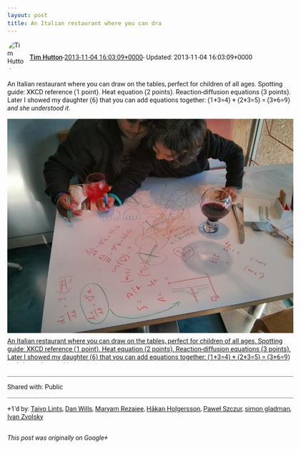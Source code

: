 ```yaml
---
layout: post
title: An Italian restaurant where you can dra
---
```


<html><head><meta charset="utf-8"><title>An Italian restaurant where you can draw on the tables, perfect for children ...</title><style>body {font: 11pt Roboto, Arial, sans-serif; max-width: 640px; margin: 24px;}.author-photo {border-radius: 50%; margin-right: 10px; width: 40px;}.author {font-weight: 500;}.main-content {margin: 15px 0 15px;}.post-title {font-weight: bold;}.location {display: block; margin-top: 15px;}.location img {float: left; margin-right: 5px; width: 20px;}.media-link {display: inline-block; max-width: 100%; vertical-align: top;}.media-link p {margin-top: 5px; max-height: 4em; overflow: scroll;}.media {max-height: 100vh; max-width: 100%;}.video-placeholder {background: black; display: flex; height: 300px; max-width: 100%; width: 640px;}.play-icon {border-bottom: 30px solid transparent; border-left: 50px solid white; border-top: 30px solid transparent; color: white; margin: auto;}.album {max-height: 800px; overflow: scroll; width: calc(100vw - 48px);}.album .media-link {margin-right: 5px; max-width: 250px;}.album .media {max-height: 250px;}.link-embed {border-top: 1px solid lightgrey; display: block; margin-top: 20px;}.link-embed img {max-width: 100%;}.inline-link-embed {display: block;}.inline-link-embed img {vertical-align: middle;}.link-title {display: inline-block; font-size: medium; font-weight: 300; padding-left: 1em;}.reshare-attribution {display: block; font-weight: bold; margin-bottom: 10px;}.poll-image {margin-bottom: 5px; max-height: 300px; max-width: 500px;}.poll-choice {align-items: center; display: flex; margin-bottom: 5px; max-width: 500px;}.poll-choice-percentage {background-color: lightblue; height: 100%; left: 0; position: absolute; z-index: -1;}.poll-choice-selected {margin-right: 5px;}.poll-choice-results {border: 1px solid lightgray; border-radius: 5px; display: flex; line-height: 40px; overflow: hidden; padding: 0 8px; position: relative;}.poll-choice-results, .poll-choice-description {flex-grow: 1; margin-right: 10px;}.poll-choice-image {width: 100%;}.poll-choice-image, .poll-choice-image img {max-height: 40px; max-width: 100px;}.poll-choice-votes {max-height: 100px; overflow: auto;}.plus-entity-embed {color: black; display: block; text-decoration: none;}.plus-entity-embed-cover-photo {max-height: 300px; max-width: 100%;}.plus-entity-embed-info {padding: 0 1em 1em;}.plus-entity-embed-info h2 {font-weight: 500; margin: 10px 0;}.plus-entity-embed-info p {font-size: small; margin: 0;}.collection-owner-avatar {border-radius: 50%; border: 2px solid white; height: 40px; margin-top: -22px;}.visibility {padding: 1em 0; border-top: 1px solid grey;}.post-activity {padding: 1em 0; border-top: 1px solid grey;}.comments {border-top: 1px solid gray; padding-top: 1em;}.comment + .comment {margin-top: 1em;}.comment .media-link, .comment .inline-link-embed {margin-top: 5px;}</style></head><body><div style="margin-bottom:1em;"><div style="display:flex; align-items:center"><img class="author-photo" src="https://lh4.googleusercontent.com/-epo4ZZKNqEw/AAAAAAAAAAI/AAAAAAAAVSU/qu3LpcHEnoQ/s64-c/photo.jpg" alt="Tim Hutton"><a href="https://plus.google.com/+TimHutton" target="_blank" class="author">Tim Hutton</a> - <a target="_blank" href="https://plus.google.com/+TimHutton/posts/czoYqdCkksD">2013-11-04 16:03:09+0000</a><span> - Updated: 2013-11-04 16:03:09+0000</span></div><div class="main-content">An Italian restaurant where you can draw on the tables, perfect for children of all ages. Spotting guide: XKCD reference (1 point). Heat equation (2 points). Reaction-diffusion equations (3 points). Later I showed my daughter (6) that you can add equations together: (1+3=4) + (2+3=5) = (3+6=9) <i>and she understood it</i>.</div><a href="/assets/ask_equations.jpg" target="_blank" class="media-link"><img src="/assets/ask_equations.jpg" alt="An Italian restaurant where you can draw on the tables, perfect for children of all ages. Spotting guide: XKCD reference (1 point). Heat equation (2 points). Reaction-diffusion equations (3 points). Later I showed my daughter (6) that you can add equations together: (1+3=4) + (2+3=5) = (3+6=9) and she understood it." class="media"><p>An Italian restaurant where you can draw on the tables, perfect for children of all ages. Spotting guide: XKCD reference (1 point). Heat equation (2 points). Reaction-diffusion equations (3 points). Later I showed my daughter (6) that you can add equations together: (1+3=4) + (2+3=5) = (3+6=9) and she understood it.</p></a></div><div class="visibility">Shared with: Public</div><div class="post-activity"><div class="plus-oners">+1'd by: <a href="https://plus.google.com/+TaivoLints">Taivo Lints</a>, <a href="https://plus.google.com/+DanWills">Dan Wills</a>, <a href="https://plus.google.com/100069729384936066460">Maryam Rezaiee</a>, <a href="https://plus.google.com/+HåkanHolgersson48">Håkan Holgersson</a>, <a href="https://plus.google.com/+PawelSzczur">Paweł Szczur</a>, <a href="https://plus.google.com/+simongladman">simon gladman</a>, <a href="https://plus.google.com/110973063220214963934">Ivan Zvolsky</a></div></div></body></html>

<i>This post was originally on Google+</i>